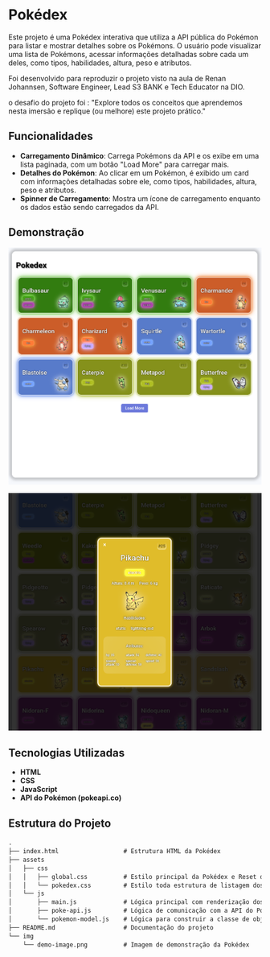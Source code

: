# Pokédex

Este projeto é uma Pokédex interativa que utiliza a API pública do Pokémon para listar e mostrar detalhes sobre os Pokémons. O usuário pode visualizar uma lista de Pokémons, acessar informações detalhadas sobre cada um deles, como tipos, habilidades, altura, peso e atributos.

Foi desenvolvido para reproduzir o projeto visto na aula de Renan Johannsen, Software Engineer, Lead S3 BANK e Tech Educator na DIO.

o desafio do projeto foi : 
"Explore todos os conceitos que aprendemos nesta imersão e replique (ou melhore) este projeto prático." 

## Funcionalidades

- **Carregamento Dinâmico**: Carrega Pokémons da API e os exibe em uma lista paginada, com um botão "Load More" para carregar mais.
- **Detalhes do Pokémon**: Ao clicar em um Pokémon, é exibido um card com informações detalhadas sobre ele, como tipos, habilidades, altura, peso e atributos.
- **Spinner de Carregamento**: Mostra um ícone de carregamento enquanto os dados estão sendo carregados da API.

## Demonstração

![Demonstração da Pokédex](./img/img-pokedex.png)

![Demonstração da Pokédex](./img/img-pokedex2.png)

## Tecnologias Utilizadas

- **HTML**
- **CSS**
- **JavaScript**
- **API do Pokémon (pokeapi.co)**

## Estrutura do Projeto

```markdown
.
├── index.html                  # Estrutura HTML da Pokédex
├── assets
│   ├── css
│   │   ├── global.css          # Estilo principal da Pokédex e Reset de estilo
│   │   └── pokedex.css         # Estilo toda estrutura de listagem dos cards
│   └── js
│       ├── main.js             # Lógica principal com renderização dos cards
│       ├── poke-api.js         # Lógica de comunicação com a API do Pokémon
│       └── pokemon-model.js    # Lógica para construir a classe de objetos
├── README.md                   # Documentação do projeto
└── img
    └── demo-image.png          # Imagem de demonstração da Pokédex
```

